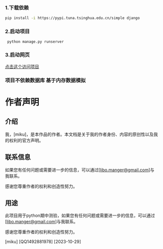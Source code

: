 ### 1.下载依赖
```sh
pip install -i https://pypi.tuna.tsinghua.edu.cn/simple django
```
### 2.启动项目
```shell
 python manage.py runserver     
```
### 3.启动网页
<a href="http://127.0.0.1:8000/book">点击这个访问项目</a></br>
### 项目不依赖数据库 基于内存数据模拟

# 作者声明

## 介绍

我，[miku]，是本作品的作者。本文档是关于我的作者身份、内容的原创性以及我的权利的官方声明。

## 联系信息

如果您有任何问题或需要进一步的信息，可以通过[libo.manger@gmail.com]与我联系。

感谢您尊重作者的权利和创造性努力。
## 用途

此项目用于python期中测验，如果您有任何问题或需要进一步的信息，可以通过[libo.manger@gmail.com]与我联系。

感谢您尊重作者的权利和创造性努力。

[miku]
[QQ1492881978]
[2023-10-29]
